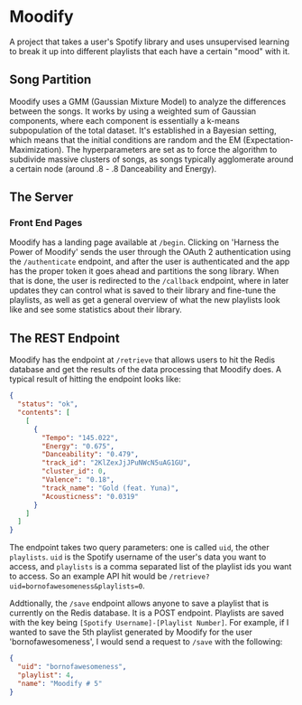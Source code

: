 # Moodify
A project that takes a user's Spotify library and uses unsupervised learning to break it up into different playlists that each have a certain "mood" with it.

## Song Partition
Moodify uses a GMM (Gaussian Mixture Model) to analyze the differences between the songs. It works by using a weighted sum of Gaussian components, where each component is essentially a k-means subpopulation of the total dataset. It's established in a Bayesian setting, which means that the initial conditions are random and the EM (Expectation-Maximization). The hyperparameters are set as to force the algorithm to subdivide massive clusters of songs, as songs typically agglomerate around a certain node (around .8 - .8 Danceability and Energy).

## The Server
### Front End Pages
Moodify has a landing page available at `/begin`. Clicking on 'Harness the Power of Moodify' sends the user through the OAuth 2 authentication using the `/authenticate` endpoint, and after the user is authenticated and the app has the proper token it goes ahead and partitions the song library. When that is done, the user is redirected to the `/callback` endpoint, where in later updates they can control what is saved to their library and fine-tune the playlists, as well as get a general overview of what the new playlists look like and see some statistics about their library.

## The REST Endpoint
Moodify has the endpoint at `/retrieve` that allows users to hit the Redis database and get the results of the data processing that Moodify does. A typical result of hitting the endpoint looks like:
``` json
{
  "status": "ok",
  "contents": [
    [
      {
        "Tempo": "145.022",
        "Energy": "0.675",
        "Danceability": "0.479",
        "track_id": "2KlZexJjJPuNWcN5uAG1GU",
        "cluster_id": 0,
        "Valence": "0.18",
        "track_name": "Gold (feat. Yuna)",
        "Acousticness": "0.0319"
      }
    ]
  ]
}
```
The endpoint takes two query parameters: one is called `uid`, the other `playlists`. `uid` is the Spotify username of the user's data you want to access, and `playlists` is a comma separated list of the playlist ids you want to access. So an example API hit would be `/retrieve?uid=bornofawesomeness&playlists=0`.

Addtionally, the `/save` endpoint allows anyone to save a playlist that is currently on the Redis database. It is a POST endpoint. Playlists are saved with the key being `[Spotify Username]-[Playlist Number]`. For example, if I wanted to save the 5th playlist generated by Moodify for the user 'bornofawesomeness', I would send a request to `/save` with the following:
``` json
{
  "uid": "bornofawesomeness",
  "playlist": 4,
  "name": "Moodify # 5"
}
```
